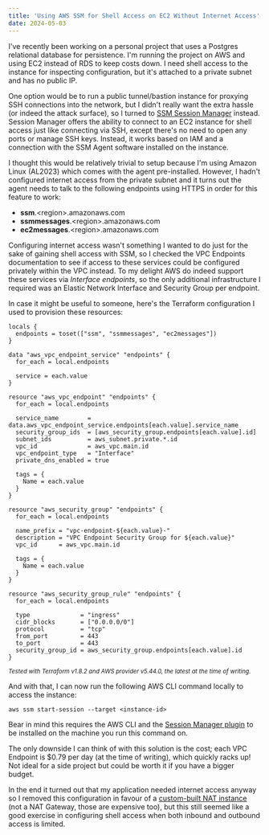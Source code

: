 ```yaml
---
title: 'Using AWS SSM for Shell Access on EC2 Without Internet Access'
date: 2024-05-03
---
```


I've recently been working on a personal project that uses a Postgres relational database for persistence.
I'm running the project on AWS and using EC2 instead of RDS to keep costs down.
I need shell access to the instance for inspecting configuration, but it's attached to a private subnet and has no public IP.

<!--more-->

One option would be to run a public tunnel/bastion instance for proxying SSH connections into the network, but I didn't really want the extra hassle (or indeed the attack surface), so I turned to [SSM Session Manager](https://docs.aws.amazon.com/systems-manager/latest/userguide/session-manager.html) instead.
Session Manager offers the ability to connect to an EC2 instance for shell access just like connecting via SSH, except there's no need to open any ports or manage SSH keys.
Instead, it works based on IAM and a connection with the SSM Agent software installed on the instance.

I thought this would be relatively trivial to setup because I'm using Amazon Linux (AL2023) which comes with the agent pre-installed.
However, I hadn't configured internet access from the private subnet and it turns out the agent needs to talk to the following endpoints using HTTPS in order for this feature to work:

- **ssm**.&lt;region&gt;.amazonaws.com
- **ssmmessages**.&lt;region&gt;.amazonaws.com
- **ec2messages**.&lt;region&gt;.amazonaws.com

Configuring internet access wasn't something I wanted to do just for the sake of gaining shell access with SSM, so I checked the VPC Endpoints documentation to see if access to these services could be configured privately within the VPC instead.
To my delight AWS do indeed support these services via *Interface endpoints*, so the only additional infrastructure I required was an Elastic Network Interface and Security Group per endpoint.

In case it might be useful to someone, here's the Terraform configuration I used to provision these resources:

```hcl
locals {
  endpoints = toset(["ssm", "ssmmessages", "ec2messages"])
}

data "aws_vpc_endpoint_service" "endpoints" {
  for_each = local.endpoints

  service = each.value
}

resource "aws_vpc_endpoint" "endpoints" {
  for_each = local.endpoints

  service_name        = data.aws_vpc_endpoint_service.endpoints[each.value].service_name
  security_group_ids  = [aws_security_group.endpoints[each.value].id]
  subnet_ids          = aws_subnet.private.*.id
  vpc_id              = aws_vpc.main.id
  vpc_endpoint_type   = "Interface"
  private_dns_enabled = true

  tags = {
    Name = each.value
  }
}

resource "aws_security_group" "endpoints" {
  for_each = local.endpoints

  name_prefix = "vpc-endpoint-${each.value}-"
  description = "VPC Endpoint Security Group for ${each.value}"
  vpc_id      = aws_vpc.main.id

  tags = {
    Name = each.value
  }
}

resource "aws_security_group_rule" "endpoints" {
  for_each = local.endpoints

  type              = "ingress"
  cidr_blocks       = ["0.0.0.0/0"]
  protocol          = "tcp"
  from_port         = 443
  to_port           = 443
  security_group_id = aws_security_group.endpoints[each.value].id
}
```

<small><em>Tested with Terraform v1.8.2 and AWS provider v5.44.0, the latest at the time of writing.</em></small>

And with that, I can now run the following AWS CLI command locally to access the instance:

```shell
aws ssm start-session --target <instance-id>
```

Bear in mind this requires the AWS CLI and the [Session Manager plugin](https://docs.aws.amazon.com/systems-manager/latest/userguide/session-manager-working-with-install-plugin.html) to be installed on the machine you run this command on.

The only downside I can think of with this solution is the cost; each VPC Endpoint is $0.79 per day (at the time of writing), which quickly racks up! Not ideal for a side project but could be worth it if you have a bigger budget.

In the end it turned out that my application needed internet access anyway so I removed this configuration in favour of a [custom-built NAT instance](https://docs.aws.amazon.com/vpc/latest/userguide/VPC_NAT_Instance.html) (not a NAT Gateway, those are expensive too), but this still seemed like a good exercise in configuring shell access when both inbound and outbound access is limited.
